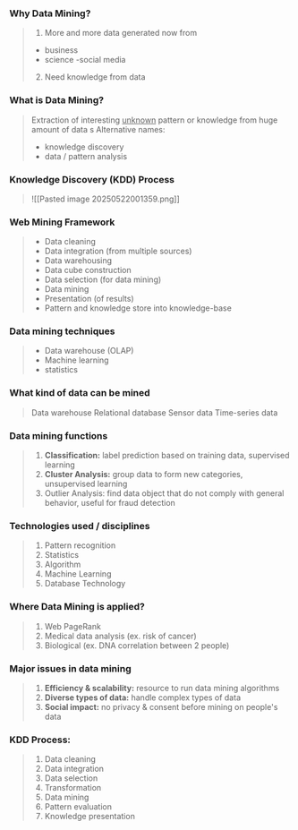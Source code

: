 ### Why Data Mining?
> 1. More and more data generated now from
> - business
> - science
> -social media
>
> 2. Need knowledge from data

### What is Data Mining?
> Extraction of interesting <u>unknown</u> pattern or knowledge from huge amount of data
> s
> Alternative names:
> - knowledge discovery
> - data / pattern analysis

### Knowledge Discovery (KDD) Process
>![[Pasted image 20250522001359.png]]

### Web Mining Framework
> - Data cleaning
> - Data integration (from multiple sources)
> - Data warehousing
> - Data cube construction
> - Data selection (for data mining)
> - Data mining
> - Presentation (of results)
> - Pattern and knowledge store into knowledge-base

### Data mining techniques
> - Data warehouse (OLAP)
> - Machine learning
> - statistics

### What kind of data can be mined
> Data warehouse
> Relational database
> Sensor data
> Time-series data

### Data mining functions
> 1. **Classification:** label prediction based on training data, supervised learning
> 2. **Cluster Analysis:** group data to form new categories, unsupervised learning
> 3. Outlier Analysis: find data object that do not comply with general behavior, useful for fraud detection

### Technologies used / disciplines
> 1. Pattern recognition
> 2. Statistics
> 3. Algorithm
> 4. Machine Learning
> 5. Database Technology

### Where Data Mining is applied?
> 1. Web PageRank
> 2. Medical data analysis (ex. risk of cancer)
> 3. Biological (ex. DNA correlation between 2 people)

### Major issues in data mining
> 1. **Efficiency & scalability:** resource to run data mining algorithms
> 2. **Diverse types of data:** handle complex types of data
> 3. **Social impact:** no privacy & consent before mining on people's data

### KDD Process:
> 1. Data cleaning
> 2. Data integration
> 3. Data selection
> 4. Transformation
> 5. Data mining
> 6. Pattern evaluation
> 7. Knowledge presentation